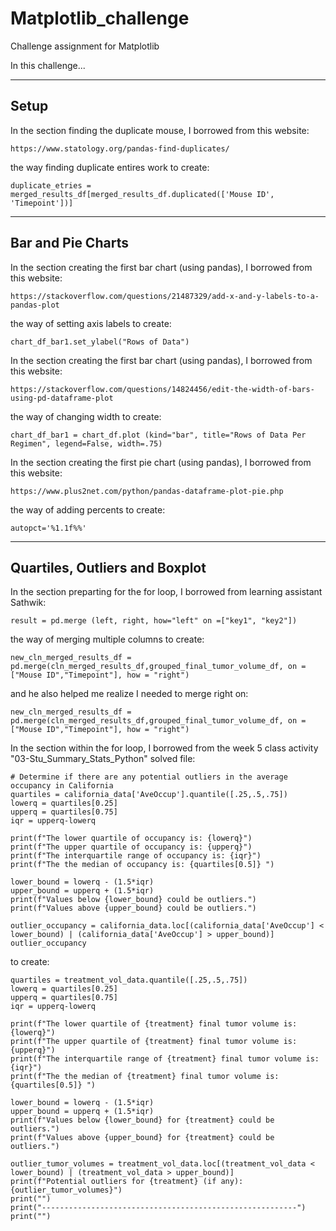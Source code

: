 # Matplotlib_challenge
Challenge assignment for Matplotlib

In this challenge...

--------------------------------------------------
Setup
--------------------------------------------------

In the section finding the duplicate mouse, I borrowed from this website: 

    https://www.statology.org/pandas-find-duplicates/

the way finding duplicate entires work to create:

    duplicate_etries = merged_results_df[merged_results_df.duplicated(['Mouse ID', 'Timepoint'])]

--------------------------------------------------
Bar and Pie Charts
--------------------------------------------------

In the section creating the first bar chart (using pandas), I borrowed from this website:

    https://stackoverflow.com/questions/21487329/add-x-and-y-labels-to-a-pandas-plot

the way of setting axis labels to create:

    chart_df_bar1.set_ylabel("Rows of Data")



In the section creating the first bar chart (using pandas), I borrowed from this website:

    https://stackoverflow.com/questions/14824456/edit-the-width-of-bars-using-pd-dataframe-plot

the way of changing width to create:

    chart_df_bar1 = chart_df.plot (kind="bar", title="Rows of Data Per Regimen", legend=False, width=.75)



In the section creating the first pie chart (using pandas), I borrowed from this website:

    https://www.plus2net.com/python/pandas-dataframe-plot-pie.php

the way of adding percents to create:

    autopct='%1.1f%%'


--------------------------------------------------
Quartiles, Outliers and Boxplot
--------------------------------------------------
In the section preparting for the for loop, I borrowed from learning assistant Sathwik:

    result = pd.merge (left, right, how="left" on =["key1", "key2"])

the way of merging multiple columns to create:

    new_cln_merged_results_df = pd.merge(cln_merged_results_df,grouped_final_tumor_volume_df, on = ["Mouse ID","Timepoint"], how = "right")

and he also helped me realize I needed to merge right on:

    new_cln_merged_results_df = pd.merge(cln_merged_results_df,grouped_final_tumor_volume_df, on = ["Mouse ID","Timepoint"], how = "right")


In the section within the for loop, I borrowed from the week 5 class activity "03-Stu_Summary_Stats_Python" solved file:

    # Determine if there are any potential outliers in the average occupancy in California
    quartiles = california_data['AveOccup'].quantile([.25,.5,.75])
    lowerq = quartiles[0.25]
    upperq = quartiles[0.75]
    iqr = upperq-lowerq

    print(f"The lower quartile of occupancy is: {lowerq}")
    print(f"The upper quartile of occupancy is: {upperq}")
    print(f"The interquartile range of occupancy is: {iqr}")
    print(f"The the median of occupancy is: {quartiles[0.5]} ")

    lower_bound = lowerq - (1.5*iqr)
    upper_bound = upperq + (1.5*iqr)
    print(f"Values below {lower_bound} could be outliers.")
    print(f"Values above {upper_bound} could be outliers.")

    outlier_occupancy = california_data.loc[(california_data['AveOccup'] < lower_bound) | (california_data['AveOccup'] > upper_bound)]
    outlier_occupancy

to create:

    quartiles = treatment_vol_data.quantile([.25,.5,.75])
    lowerq = quartiles[0.25]
    upperq = quartiles[0.75]
    iqr = upperq-lowerq

    print(f"The lower quartile of {treatment} final tumor volume is: {lowerq}")
    print(f"The upper quartile of {treatment} final tumor volume is: {upperq}")
    print(f"The interquartile range of {treatment} final tumor volume is: {iqr}")
    print(f"The the median of {treatment} final tumor volume is: {quartiles[0.5]} ")

    lower_bound = lowerq - (1.5*iqr)
    upper_bound = upperq + (1.5*iqr)
    print(f"Values below {lower_bound} for {treatment} could be outliers.")
    print(f"Values above {upper_bound} for {treatment} could be outliers.")

    outlier_tumor_volumes = treatment_vol_data.loc[(treatment_vol_data < lower_bound) | (treatment_vol_data > upper_bound)]
    print(f"Potential outliers for {treatment} (if any): {outlier_tumor_volumes}")
    print("")
    print("---------------------------------------------------------")
    print("")